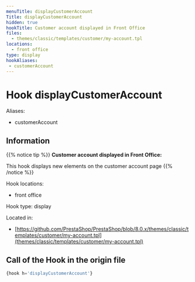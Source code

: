 ```yaml
---
menuTitle: displayCustomerAccount
Title: displayCustomerAccount
hidden: true
hookTitle: Customer account displayed in Front Office
files:
  - themes/classic/templates/customer/my-account.tpl
locations:
  - front office
type: display
hookAliases:
 - customerAccount
---
```


# Hook displayCustomerAccount

Aliases: 
 - customerAccount



## Information

{{% notice tip %}}
**Customer account displayed in Front Office:** 

This hook displays new elements on the customer account page
{{% /notice %}}

Hook locations: 
  - front office

Hook type: display

Located in: 
  - [https://github.com/PrestaShop/PrestaShop/blob/8.0.x/themes/classic/templates/customer/my-account.tpl](themes/classic/templates/customer/my-account.tpl)

## Call of the Hook in the origin file

```php
{hook h='displayCustomerAccount'}
```